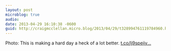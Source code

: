 ```yaml
---
layout: post
microblog: true
audio: 
date: 2013-04-29 16:10:38 -0600
guid: http://craigmcclellan.micro.blog/2013/04/29/t328994761119784960.html
---
```

Photo: This is making a hard day a heck of a lot better. [t.co/lj9speijy...](http://t.co/lj9speijyN)
